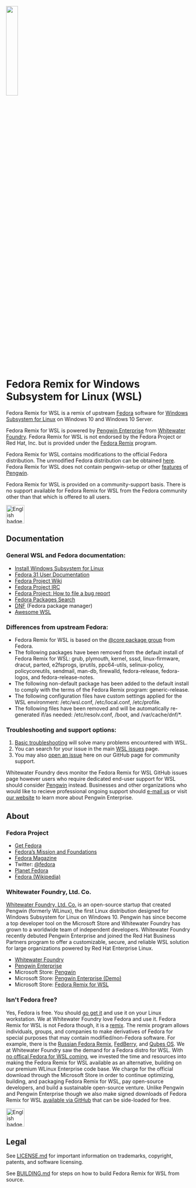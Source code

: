 <img src="https://fedoraproject.org/w/uploads/f/f9/Fedora_remix_purple.png" height=25% width=25%>

# Fedora Remix for Windows Subsystem for Linux (WSL)

Fedora Remix for WSL is a remix of upstream [Fedora](https://getfedora.org/) software for [Windows Subsystem for Linux](https://github.com/sirredbeard/Awesome-WSL) on Windows 10 and Windows 10 Server.

Fedora Remix for WSL is powered by [Pengwin Enterprise](https://github.com/WhitewaterFoundry/WLE) from [Whitewater Foundry](https://www.whitewaterfoundry.com/). Fedora Remix for WSL is not endorsed by the Fedora Project or Red Hat, Inc. but is provided under the [Fedora Remix](https://fedoraproject.org/wiki/Remix) program.

Fedora Remix for WSL contains modifications to the official Fedora distribution. The unmodified Fedora distribution can be obtained [here](https://getfedora.org/). Fedora Remix for WSL does not contain pengwin-setup or other [features](https://github.com/WhitewaterFoundry/Pengwin#features) of [Pengwin](https://github.com/WhitewaterFoundry/Pengwin).

Fedora Remix for WSL is provided on a community-support basis. There is no support available for Fedora Remix for WSL from the Fedora community other than that which is offered to all users.

<a href='//www.microsoft.com/store/apps/9N6GDM4K2HNC?ocid=badge'><img src='https://assets.windowsphone.com/85864462-9c82-451e-9355-a3d5f874397a/English_get-it-from-MS_InvariantCulture_Default.png' alt='English badge' height=50/></a>

## Documentation

### General WSL and Fedora documentation:

- [Install Windows Subsystem for Linux](https://docs.microsoft.com/en-us/windows/wsl/install-win10)
- [Fedora 31 User Documentation](https://docs.fedoraproject.org/en-US/fedora/f31/)
- [Fedora Project Wiki](https://fedoraproject.org/wiki/Fedora_Project_Wiki)
- [Fedora Project IRC](https://fedoraproject.org/wiki/IRC)
- [Fedora Project: How to file a bug report](https://fedoraproject.org/wiki/How_to_file_a_bug_report)
- [Fedora Packages Search](https://apps.fedoraproject.org/packages/)
- [DNF](https://fedoraproject.org/wiki/DNF) (Fedora package manager)
- [Awesome WSL](https://github.com/sirredbeard/Awesome-WSL)

### Differences from upstream Fedora:

- Fedora Remix for WSL is based on the [@core package group](https://fedoraproject.org/wiki/SIGs/Minimal_Core) from Fedora.
- The following packages have been removed from the default install of Fedora Remix for WSL: grub, plymouth, kernel, sssd, linux-firmware, dracut, parted, e2fsprogs, iprutils, ppc64-utils, selinux-policy, policycoreutils, sendmail, man-db, firewalld, fedora-release, fedora-logos, and fedora-release-notes.
- The following non-default package has been added to the default install to comply with the terms of the Fedora Remix program: generic-release.
- The following configuration files have custom settings applied for the WSL environment: /etc/wsl.conf, /etc/local.conf, /etc/profile.
- The following files have been removed and will be automatically re-generated if/as needed: /etc/resolv.conf, /boot, and /var/cache/dnf/*.

### Troubleshooting and support options:

1. [Basic troubleshooting](https://docs.microsoft.com/en-us/windows/wsl/troubleshooting) will solve many problems encountered with WSL.
1. You can search for your issue in the main [WSL issues](https://github.com/Microsoft/WSL/issues) page.
1. You may also [open an issue](https://github.com/WhitewaterFoundry/WSLFedoraRemix/issues/new/choose) here on our GitHub page for community support.

Whitewater Foundry devs monitor the Fedora Remix for WSL GitHub issues page however users who require dedicated end-user support for WSL should consider [Pengwin](https://github.com/WhitewaterFoundry/Pengwin) instead. Businesses and other organizations who would like to recieve professional ongoing support should [e-mail us](mailto:enterprise@whitewaterfoundry.com) or visit [our website](https://www.whitewaterfoundry.com/wlinux-enterprise-edition/) to learn more about Pengwin Enterprise.

## About

### Fedora Project

- [Get Fedora](https://getfedora.org/)
- [Fedora’s Mission and Foundations](https://docs.fedoraproject.org/en-US/project/)
- [Fedora Magazine](https://fedoramagazine.org/)
- Twitter: [@fedora](https://twitter.com/fedora)
- [Planet Fedora](http://fedoraplanet.org/)
- [Fedora (Wikipedia)](https://en.wikipedia.org/wiki/Fedora_(operating_system))

### Whitewater Foundry, Ltd. Co.

[Whitewater Foundry, Ltd. Co.](https://www.whitewaterfoundry.com/) is an open-source startup that created Pengwin (formerly WLinux), the first Linux distribution designed for Windows Subsystem for Linux on Windows 10. Pengwin has since become a top developer tool on the Microsoft Store and Whitewater Foundry has grown to a worldwide team of independent developers. Whitewater Foundry recently debuted Pengwin Enterprise and joined the Red Hat Business Partners program to offer a customizable, secure, and reliable WSL solution for large organizations powered by Red Hat Enterprise Linux.

- [Whitewater Foundry](https://www.whitewaterfoundry.com/)
- [Pengwin Enterprise](https://www.whitewaterfoundry.com/Pengwin-enterprise/)
- Microsoft Store: [Pengwin](https://www.microsoft.com/en-us/p/wlinux/9nv1gv1pxz6p)
- Microsoft Store: [Pengwin Enterprise (Demo)](https://www.microsoft.com/en-us/p/wlinux-enterprise/9n8lp0x93vcp)
- Microsoft Store: [Fedora Remix for WSL](https://www.microsoft.com/en-us/p/fedora-remix-for-wsl/9n6gdm4k2hnc)

### Isn't Fedora free?

Yes, Fedora is free. You should [go get it](https://getfedora.org/) and use it on your Linux workstation. We at Whitewater Foundry love Fedora and use it. Fedora Remix for WSL is not Fedora though, it is a [remix](https://fedoraproject.org/wiki/Remix). The remix program allows individuals, groups, and companies to make derivatives of Fedora for special purposes that may contain modified/non-Fedora software. For example, there is the [Russian Fedora Remix](https://ru.fedoracommunity.org/stories/rfremix/), [FedBerry](http://fedberry.org/), and [Qubes OS](https://www.qubes-os.org/). We at Whitewater Foundry saw the demand for a Fedora distro for WSL. With [no offical Fedora for WSL coming](https://twitter.com/mattdm/status/1058417653918896131), we invested the time and resources into making the Fedora Remix for WSL available as an alternative, building on our premium WLinux Enterprise code base. We charge for the official download through the Microsoft Store in order to continue optimizing, building, and packaging Fedora Remix for WSL, pay open-source developers, and build a sustainable open-source venture. Unlike Pengwin and Pengwin Enterprise though we also make signed downloads of Fedora Remix for WSL [available via GitHub](https://github.com/WhitewaterFoundry/WSLFedoraRemix/releases) that can be side-loaded for free.

<a href='//www.microsoft.com/store/apps/9N6GDM4K2HNC?ocid=badge'><img src='https://assets.windowsphone.com/85864462-9c82-451e-9355-a3d5f874397a/English_get-it-from-MS_InvariantCulture_Default.png' alt='English badge' height=50/></a>

## Legal

See [LICENSE.md](LICENSE.md) for important information on trademarks, copyright, patents, and software licensing.

See [BUILDING.md](BUILDING.md) for steps on how to build Fedora Remix for WSL from source.
